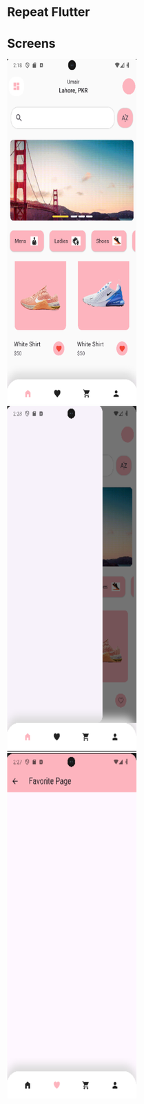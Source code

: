 # Repeat Flutter

# Screens 
<img src="assets/screens/img.png" alt="Home Screen" width="300" height="800" />
<img src="assets/screens/img_1.png" alt="Favorite Screen" width="300" height="800" />
<img src="assets/screens/img_2.png" alt="Drawer" width="300" height="800" />